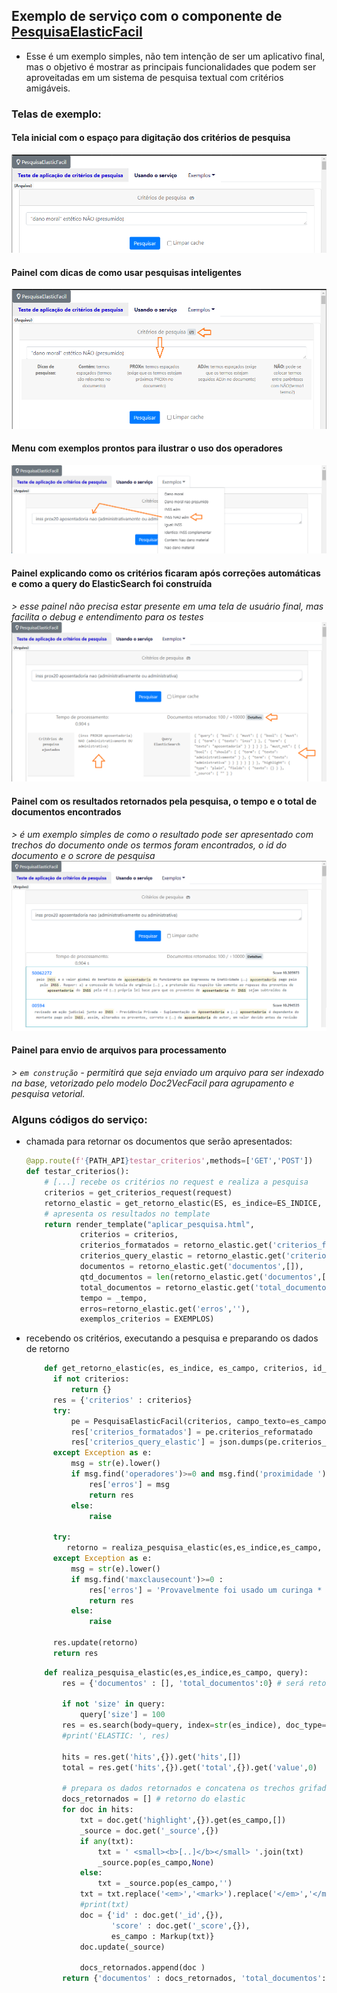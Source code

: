 ## Exemplo de serviço com o componente de [PesquisaElasticFacil](README.md)
- Esse é um exemplo simples, não tem intenção de ser um aplicativo final, mas o objetivo é mostrar as principais funcionalidades que podem ser aproveitadas em um sistema de pesquisa textual com critérios amigáveis.

### Telas de exemplo:

#### Tela inicial com o espaço para digitação dos critérios de pesquisa
![Tela inicial com critérios de pesquisa](img/img001_tela_inicial.png?raw=true "Title")

#### Painel com dicas de como usar pesquisas inteligentes
![Painel com dicas dos operadores inteligentes](img/img001_tela_dicas.png?raw=true "Title")

#### Menu com exemplos prontos para ilustrar o uso dos operadores
![Menu com exemplos prontos](img/img001_tela_lista_exemplos.png?raw=true "Title")

#### Painel explicando como os critérios ficaram após correções automáticas e como a query do ElasticSearch foi construída
<i> > esse painel não precisa estar presente em uma tela de usuário final, mas facilita o debug e entendimento para os testes</i>
![Painel explicando os critérios](img/img001_tela_criterios_explicados.png?raw=true "Title")

#### Painel com os resultados retornados pela pesquisa, o tempo e o total de documentos encontrados
<i> > é um exemplo simples de como o resultado pode ser apresentado com trechos do documento onde os termos foram encontrados, o id do documento e o scrore de pesquisa</i><br>
![Painel com resultados](img/img001_tela_criterios_resultados.png?raw=true "Title")

#### Painel para envio de arquivos para processamento
<i> > `em construção` - permitirá que seja enviado um arquivo para ser indexado na base, vetorizado pelo modelo Doc2VecFacil para agrupamento e pesquisa vetorial.</i>

### Alguns códigos do serviço:
- chamada para retornar os documentos que serão apresentados:
  ```python
  @app.route(f'{PATH_API}testar_criterios',methods=['GET','POST'])
  def testar_criterios():
      # [...] recebe os critérios no request e realiza a pesquisa
      criterios = get_criterios_request(request)
      retorno_elastic = get_retorno_elastic(ES, es_indice=ES_INDICE, es_campo=ES_CAMPO, criterios=criterios)
      # apresenta os resultados no template
      return render_template("aplicar_pesquisa.html", 
              criterios = criterios, 
              criterios_formatados = retorno_elastic.get('criterios_formatados',''), 
              criterios_query_elastic = retorno_elastic.get('criterios_query_elastic',''),
              documentos = retorno_elastic.get('documentos',[]),
              qtd_documentos = len(retorno_elastic.get('documentos',[])),
              total_documentos = retorno_elastic.get('total_documentos',0),
              tempo = _tempo,
              erros=retorno_elastic.get('erros',''),
              exemplos_criterios = EXEMPLOS)  
  ```
 
- recebendo os critérios, executando a pesquisa e preparando os dados de retorno
  ```python
      def get_retorno_elastic(es, es_indice, es_campo, criterios, id_documento = None):
        if not criterios:
            return {}
        res = {'criterios' : criterios}
        try:
            pe = PesquisaElasticFacil(criterios, campo_texto=es_campo)
            res['criterios_formatados'] = pe.criterios_reformatado
            res['criterios_query_elastic'] = json.dumps(pe.criterios_elastic_highlight,indent=2)
        except Exception as e:
            msg = str(e).lower()
            if msg.find('operadores')>=0 and msg.find('proximidade ')>=0:
                res['erros'] = msg
                return res 
            else:
                raise

        try:
           retorno = realiza_pesquisa_elastic(es,es_indice,es_campo, pe.criterios_elastic_highlight)
        except Exception as e:
            msg = str(e).lower()
            if msg.find('maxclausecount')>=0 :
                res['erros'] = 'Provavelmente foi usado um curinga * ou ? que faria retornar um número muito grande de termos, simplifique os curingas da consulta.'
                return res 
            else:
                raise

        res.update(retorno)
        return res

  ```
  ```python
      def realiza_pesquisa_elastic(es,es_indice,es_campo, query):
          res = {'documentos' : [], 'total_documentos':0} # será retornado o _source com o highlight se existir

          if not 'size' in query:
              query['size'] = 100
          res = es.search(body=query, index=str(es_indice), doc_type='_doc', )   
          #print('ELASTIC: ', res)

          hits = res.get('hits',{}).get('hits',[])
          total = res.get('hits',{}).get('total',{}).get('value',0)

          # prepara os dados retornados e concatena os trechos grifados pelo elastic
          docs_retornados = [] # retorno do elastic
          for doc in hits:
              txt = doc.get('highlight',{}).get(es_campo,[])
              _source = doc.get('_source',{})
              if any(txt):
                  txt = ' <small><b>[..]</b></small> '.join(txt)
                  _source.pop(es_campo,None)
              else:
                  txt = _source.pop(es_campo,'')
              txt = txt.replace('<em>','<mark>').replace('</em>','</mark>')
              #print(txt)
              doc = {'id' : doc.get('_id',{}),
                     'score' : doc.get('_score',{}),
                     es_campo : Markup(txt)}
              doc.update(_source)

              docs_retornados.append(doc )
          return {'documentos' : docs_retornados, 'total_documentos': total}
  ```
